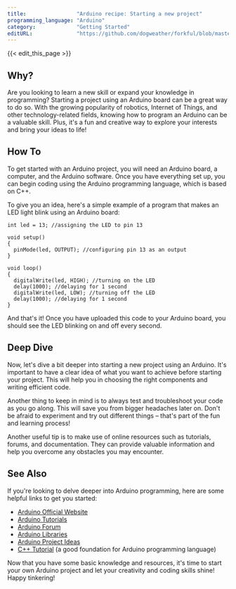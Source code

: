 ```yaml
---
title:                "Arduino recipe: Starting a new project"
programming_language: "Arduino"
category:             "Getting Started"
editURL:              "https://github.com/dogweather/forkful/blob/master/content/en/arduino/starting-a-new-project.md"
---
```


{{< edit_this_page >}}

## Why?
Are you looking to learn a new skill or expand your knowledge in programming? Starting a project using an Arduino board can be a great way to do so. With the growing popularity of robotics, Internet of Things, and other technology-related fields, knowing how to program an Arduino can be a valuable skill. Plus, it's a fun and creative way to explore your interests and bring your ideas to life!

## How To
To get started with an Arduino project, you will need an Arduino board, a computer, and the Arduino software. Once you have everything set up, you can begin coding using the Arduino programming language, which is based on C++. 

To give you an idea, here's a simple example of a program that makes an LED light blink using an Arduino board:

```Arduino
int led = 13; //assigning the LED to pin 13

void setup() 
{
  pinMode(led, OUTPUT); //configuring pin 13 as an output
}

void loop() 
{
  digitalWrite(led, HIGH); //turning on the LED
  delay(1000); //delaying for 1 second
  digitalWrite(led, LOW); //turning off the LED
  delay(1000); //delaying for 1 second
}
```
And that's it! Once you have uploaded this code to your Arduino board, you should see the LED blinking on and off every second.

## Deep Dive
Now, let's dive a bit deeper into starting a new project using an Arduino. It's important to have a clear idea of what you want to achieve before starting your project. This will help you in choosing the right components and writing efficient code.

Another thing to keep in mind is to always test and troubleshoot your code as you go along. This will save you from bigger headaches later on. Don't be afraid to experiment and try out different things – that's part of the fun and learning process!

Another useful tip is to make use of online resources such as tutorials, forums, and documentation. They can provide valuable information and help you overcome any obstacles you may encounter.

## See Also
If you're looking to delve deeper into Arduino programming, here are some helpful links to get you started:

- [Arduino Official Website](https://www.arduino.cc/)
- [Arduino Tutorials](https://www.arduino.cc/en/Tutorial/HomePage)
- [Arduino Forum](https://forum.arduino.cc/)
- [Arduino Libraries](https://www.arduino.cc/en/Reference/Libraries)
- [Arduino Project Ideas](https://create.arduino.cc/projecthub)
- [C++ Tutorial](https://www.learncpp.com/) (a good foundation for Arduino programming language)

Now that you have some basic knowledge and resources, it's time to start your own Arduino project and let your creativity and coding skills shine! Happy tinkering!